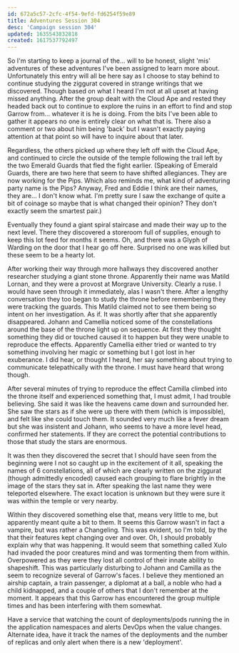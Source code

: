 ```yaml
---
id: 672a5c57-2cfc-4f54-9efd-fd6254f59e89
title: Adventures Session 304
desc: 'Campaign session 304'
updated: 1635543832818
created: 1617537792497
---
```

So I'm starting to keep a journal of the... will to be honest, slight 'mis' adventures of these adventures I've been assigned to learn more about. Unfortunately this entry will all be here say as I choose to stay behind to continue studying the ziggurat covered in strange writings that we discovered. Though based on what I heard I'm not at all upset at having missed anything. After the group dealt with the Cloud Ape and rested they headed back out to continue to explore the ruins in an effort to find and stop Garrow from... whatever it is he is doing. From the bits I've been able to gather it appears no one is entirely clear on what that is. There also a comment or two about him being 'back' but I wasn't exactly paying attention at that point so will have to inquire about that later.

Regardless, the others picked up where they left off with the Cloud Ape, and continued to circle the outside of the temple following the trail left by the two Emerald Guards that fled the fight earlier. (Speaking of Emerald Guards, there are two here that seem to have shifted allegiances. They are now working for the Pips. Which also reminds me, what kind of adventuring party name is the Pips? Anyway, Fred and Eddie I think are their names, they are... I don't know what. I'm pretty sure I saw the exchange of quite a bit of coinage so maybe that is what changed their opinion? They don't exactly seem the smartest pair.)

Eventually they found a giant spiral staircase and made their way up to the next level. There they discovered a storeroom full of supplies, enough to keep this lot feed for months it seems. Oh, and there was a Glyph of Warding on the door that I hear go off here. Surprised no one was killed but these seem to be a hearty lot.

After working their way through more hallways they discovered another researcher studying a giant stone throne. Apparently their name was Matild Lornan, and they were a provost at Morgrave University. Clearly a ruse. I would have seen through it immediately, alas I wasn't there. After a lengthy conversation they too began to study the throne before remembering they were tracking the guards. This Matild claimed not to see them being so intent on her investigation. As if. It was shortly after that she apparently disappeared. Johann and Camellia noticed some of the constellations around the base of the throne light up on sequence. At first they thought something they did or touched caused it to happen but they were unable to reproduce the effects.  Apparently Camellia either tried or wanted to try something involving her magic or something but I got lost in her exuberance. I did hear, or thought I heard, her say something about trying to communicate telepathically with the throne. I must have heard that wrong though.

After several minutes of trying to reproduce the effect Camilla climbed into the throne itself and experienced something that, I must admit, I had trouble believing. She said it was like the heavens came down and surrounded her. She saw the stars as if she were up there with them (which is impossible), and felt like she could touch them. It sounded very much like a fever dream but she was insistent and Johann, who seems to have a more level head, confirmed her statements. If they are correct the potential contributions to those that study the stars are enormous.

It was then they discovered the secret that I should have seen from the beginning were I not so caught up in the excitement of it all, speaking the names of 6 constellations, all of which are clearly written on the ziggurat (though admittedly encoded) caused each grouping to flare brightly in the image of the stars they sat in. After speaking the last name they were teleported elsewhere. The exact location is unknown but they were sure it was within the temple or very nearby.

Within they discovered something else that, means very little to me, but apparently meant quite a bit to them. It seems this Garrow wasn't in fact a vampire, but was rather a Changeling. This was evident, so I'm told, by the that their features kept changing over and over. Oh, I should probably explain why that was happening. It would seem that something called Xulo had invaded the poor creatures mind and was tormenting them from within. Overpowered as they were they lost all control of their innate ability to shapeshift. This was particularly disturbing to Johann and Camilla as the seem to recognize several of Garrow's faces. I believe they mentioned an airship captain, a train passenger, a diplomat at a ball, a noble who had a child kidnapped, and a couple of others that I don't remember at the moment. It appears that this Garrow has encountered the group multiple times and has been interfering with them somewhat.

Have a service that watching the count of deployments/pods running the in the application namespaces and alerts DevOps when the value changes.
Alternate idea, have it track the names of the deployments and the number of replicas and only alert when there is a new 'deployment'.
